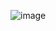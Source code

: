 ![image](https://github.com/Danucosukosuko/pysh/assets/71569318/484b30f9-076f-4e16-b424-536cf5be864e)
